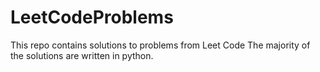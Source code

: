# LeetCodeProblems
This repo contains solutions to problems from Leet Code
The majority of the solutions are written in python.
